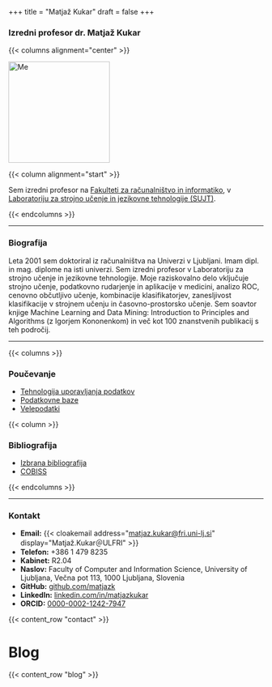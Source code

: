 +++
title = "Matjaž Kukar"
draft = false
+++

### Izredni profesor dr. Matjaž Kukar<br/>

{{< columns alignment="center" >}}


<img src="https://fri.uni-lj.si/sites/default/files/matja%C5%BE_kukar.png" alt="Me" width="200">
  


{{< column alignment="start" >}}

Sem izredni profesor na [Fakulteti za računalništvo in informatiko](http://www.fri.uni-lj.si/), v [Laboratoriju za strojno učenje in jezikovne tehnologije (SUJT)](https://sujt.fri.uni-lj.si/).

{{< endcolumns >}}

---

### Biografija

Leta 2001 sem doktoriral iz računalništva na Univerzi v Ljubljani. Imam dipl. in mag. diplome na isti univerzi. Sem izredni profesor v Laboratoriju za strojno učenje in jezikovne tehnologije. Moje raziskovalno delo vključuje strojno učenje, podatkovno rudarjenje in aplikacije v medicini, analizo ROC, cenovno občutljivo učenje, kombinacije klasifikatorjev, zanesljivost klasifikacije v strojnem učenju in časovno-prostorsko učenje. Sem soavtor knjige Machine Learning and Data Mining: Introduction to Principles and Algorithms (z Igorjem Kononenkom) in več kot 100 znanstvenih publikacij s teh področij.



---

{{< columns >}}

### Poučevanje

*   [Tehnologija uporavljanja podatkov](https://www.fri.uni-lj.si/en/course/63226)
*   [Podatkovne baze](https://www.fri.uni-lj.si/en/course/63707)
*   [Velepodatki](https://www.fri.uni-lj.si/en/course/63560)



{{< column >}}

### Bibliografija
* [Izbrana bibliografija](bibliography/)
* [COBISS](https://bib.cobiss.net/bibliographies/si/webBiblio/bib201_20241118_235201_14565.html)

{{< endcolumns >}}

---
### Kontakt  

- **Email:** {{< cloakemail address="matjaz.kukar@fri.uni-lj.si" display="Matjaž.Kukar＠ULFRI" >}}  
- **Telefon:** +386 1 479 8235  
- **Kabinet:** R2.04
- **Naslov:**  Faculty of Computer and Information Science, University of Ljubljana, Večna pot 113, 1000 Ljubljana, Slovenia  
- **GitHub:** [github.com/matjazk](https://github.com/matjazk)  
- **LinkedIn:** [linkedin.com/in/matjazkukar](https://www.linkedin.com/in/matjazkukar/)  
- **ORCID:** [0000-0002-1242-7947](https://orcid.org/0000-0002-1242-7947)

{{< content_row "contact" >}}


# Blog

{{< content_row "blog" >}}
    
